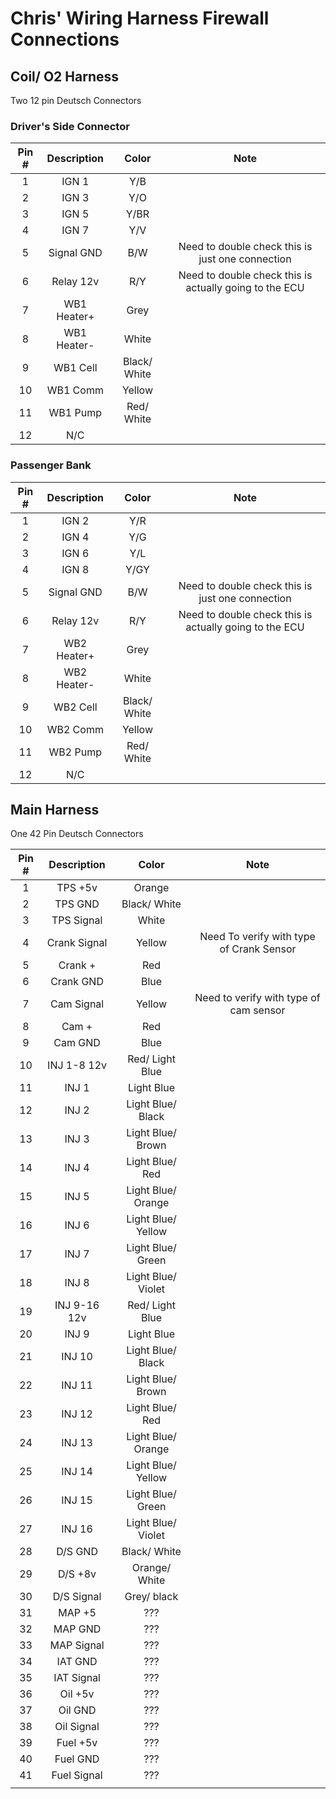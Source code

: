 # Chris' Wiring Harness Firewall Connections

## Coil/ O2 Harness

Two 12 pin Deutsch Connectors 

### Driver's Side Connector

| Pin # | Description |     Color    |                          Note                          |
|:-----:|:-----------:|:------------:|:------------------------------------------------------:|
|   1   |    IGN 1    |      Y/B     |                                                        |
|   2   |    IGN 3    |      Y/O     |                                                        |
|   3   |    IGN 5    |     Y/BR     |                                                        |
|   4   |    IGN 7    |      Y/V     |                                                        |
|   5   |  Signal GND |      B/W     |    Need to double check this is just one connection    |
|   6   |  Relay 12v  |      R/Y     | Need to double check this is actually going to the ECU |
|   7   | WB1 Heater+ |     Grey     |                                                        |
|   8   | WB1 Heater- |     White    |                                                        |
|   9   |   WB1 Cell  | Black/ White |                                                        |
|   10  |   WB1 Comm  |    Yellow    |                                                        |
|   11  |   WB1 Pump  |  Red/ White  |                                                        |
|   12  |     N/C     |              |                                                        |

### Passenger Bank

| Pin # | Description |     Color    |                          Note                          |
|:-----:|:-----------:|:------------:|:------------------------------------------------------:|
|   1   |    IGN 2    |      Y/R     |                                                        |
|   2   |    IGN 4    |      Y/G     |                                                        |
|   3   |    IGN 6    |      Y/L     |                                                        |
|   4   |    IGN 8    |     Y/GY     |                                                        |
|   5   |  Signal GND |      B/W     |    Need to double check this is just one connection    |
|   6   |  Relay 12v  |      R/Y     | Need to double check this is actually going to the ECU |
|   7   | WB2 Heater+ |     Grey     |                                                        |
|   8   | WB2 Heater- |     White    |                                                        |
|   9   |   WB2 Cell  | Black/ White |                                                        |
|   10  |   WB2 Comm  |    Yellow    |                                                        |
|   11  |   WB2 Pump  |  Red/ White  |                                                        |
|   12  |     N/C     |              |                                                        |

## Main Harness

One 42 Pin Deutsch Connectors

| Pin # |  Description |        Color       |                   Note                   |
|:-----:|:------------:|:------------------:|:----------------------------------------:|
|   1   |    TPS +5v   |       Orange       |                                          |
|   2   |    TPS GND   |    Black/ White    |                                          |
|   3   |  TPS Signal  |        White       |                                          |
|   4   | Crank Signal |       Yellow       | Need To verify with type of Crank Sensor |
|   5   |    Crank +   |         Red        |                                          |
|   6   |   Crank GND  |        Blue        |                                          |
|   7   |  Cam Signal  |       Yellow       |  Need to verify with type of cam sensor  |
|   8   |     Cam +    |         Red        |                                          |
|   9   |    Cam GND   |        Blue        |                                          |
|   10  |  INJ 1-8 12v |   Red/ Light Blue  |                                          |
|   11  |     INJ 1    |     Light Blue     |                                          |
|   12  |     INJ 2    |  Light Blue/ Black |                                          |
|   13  |     INJ 3    |  Light Blue/ Brown |                                          |
|   14  |     INJ 4    |   Light Blue/ Red  |                                          |
|   15  |     INJ 5    | Light Blue/ Orange |                                          |
|   16  |     INJ 6    | Light Blue/ Yellow |                                          |
|   17  |     INJ 7    |  Light Blue/ Green |                                          |
|   18  |     INJ 8    | Light Blue/ Violet |                                          |
|   19  | INJ 9-16 12v |   Red/ Light Blue  |                                          |
|   20  |     INJ 9    |     Light Blue     |                                          |
|   21  |    INJ 10    |  Light Blue/ Black |                                          |
|   22  |    INJ 11    |  Light Blue/ Brown |                                          |
|   23  |    INJ 12    |   Light Blue/ Red  |                                          |
|   24  |    INJ 13    | Light Blue/ Orange |                                          |
|   25  |    INJ 14    | Light Blue/ Yellow |                                          |
|   26  |    INJ 15    |  Light Blue/ Green |                                          |
|   27  |    INJ 16    | Light Blue/ Violet |                                          |
|   28  |    D/S GND   |    Black/ White    |                                          |
|   29  |    D/S +8v   |    Orange/ White   |                                          |
|   30  |  D/S Signal  |     Grey/ black    |                                          |
|   31  |    MAP +5    |         ???        |                                          |
|   32  |    MAP GND   |         ???        |                                          |
|   33  |  MAP Signal  |         ???        |                                          |
|   34  |    IAT GND   |         ???        |                                          |
|   35  |  IAT Signal  |         ???        |                                          |
|   36  |    Oil +5v   |         ???        |                                          |
|   37  |    Oil GND   |         ???        |                                          |
|   38  |  Oil Signal  |         ???        |                                          |
|   39  |   Fuel +5v   |         ???        |                                          |
|   40  |   Fuel GND   |         ???        |                                          |
|   41  |  Fuel Signal |         ???        |                                          |
|       |              |                    |                                          |